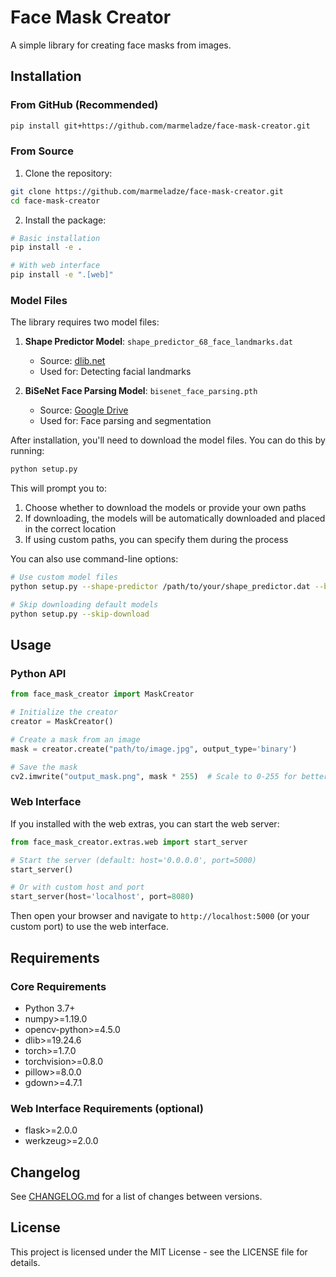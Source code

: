 # Face Mask Creator

A simple library for creating face masks from images.

## Installation

### From GitHub (Recommended)

```bash
pip install git+https://github.com/marmeladze/face-mask-creator.git
```

### From Source

1. Clone the repository:
```bash
git clone https://github.com/marmeladze/face-mask-creator.git
cd face-mask-creator
```

2. Install the package:
```bash
# Basic installation
pip install -e .

# With web interface
pip install -e ".[web]"
```

### Model Files

The library requires two model files:

1. **Shape Predictor Model**: `shape_predictor_68_face_landmarks.dat`
   - Source: [dlib.net](http://dlib.net/files/shape_predictor_68_face_landmarks.dat.bz2)
   - Used for: Detecting facial landmarks

2. **BiSeNet Face Parsing Model**: `bisenet_face_parsing.pth`
   - Source: [Google Drive](https://drive.google.com/file/d/154JgKpzCPW82qINcVieuPH3fZ2e0P812/view)
   - Used for: Face parsing and segmentation

After installation, you'll need to download the model files. You can do this by running:

```bash
python setup.py
```

This will prompt you to:
1. Choose whether to download the models or provide your own paths
2. If downloading, the models will be automatically downloaded and placed in the correct location
3. If using custom paths, you can specify them during the process

You can also use command-line options:

```bash
# Use custom model files
python setup.py --shape-predictor /path/to/your/shape_predictor.dat --bisenet-model /path/to/your/bisenet.pth

# Skip downloading default models
python setup.py --skip-download
```

## Usage

### Python API

```python
from face_mask_creator import MaskCreator

# Initialize the creator
creator = MaskCreator()

# Create a mask from an image
mask = creator.create("path/to/image.jpg", output_type='binary')

# Save the mask
cv2.imwrite("output_mask.png", mask * 255)  # Scale to 0-255 for better visibility
```

### Web Interface

If you installed with the web extras, you can start the web server:

```python
from face_mask_creator.extras.web import start_server

# Start the server (default: host='0.0.0.0', port=5000)
start_server()

# Or with custom host and port
start_server(host='localhost', port=8080)
```

Then open your browser and navigate to `http://localhost:5000` (or your custom port) to use the web interface.

## Requirements

### Core Requirements
- Python 3.7+
- numpy>=1.19.0
- opencv-python>=4.5.0
- dlib>=19.24.6
- torch>=1.7.0
- torchvision>=0.8.0
- pillow>=8.0.0
- gdown>=4.7.1

### Web Interface Requirements (optional)
- flask>=2.0.0
- werkzeug>=2.0.0

## Changelog

See [CHANGELOG.md](CHANGELOG.md) for a list of changes between versions.

## License

This project is licensed under the MIT License - see the LICENSE file for details. 